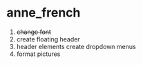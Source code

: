 # anne_french

1. ~~change font~~
2. create floating header
3. header elements create dropdown menus
4. format pictures